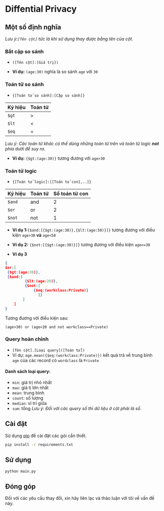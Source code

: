 
# Diffential Privacy



## Một số định nghĩa
*Lưu ý:`[Tên cột]` tức là khi sử dụng thay được bằng tên của cột.*
### Bắt cặp so sánh

* ```([Tên cột]:[Giá trị])```

* **Ví dụ:** `(age:30)` nghĩa là so sánh `age` với `30`
### Toán tử so sánh
* ```{[Toán tử so sánh]:[Cặp so sánh]}```

Ký hiệu | Toán tử
------ | ----
`$gt` | >
`$lt` | <
`$eq` | =

*Lưu ý: Các toán tử khác có thể dùng những toán tử trên và toán tử logic **not** phía dưới để suy ra.*
* **Ví dụ:** `{$gt:(age:30)}` tương đương với `age>30`

### Toán tử logic
* ```{[Toán tử logic]:[[Toán tử con],..]}```

Ký hiệu | Toán tử | Số toán tử con
------ | ---- |---
`$and` | and | 2
`$or` | or | 2
`$not` | not | 1


* **Ví dụ 1:**  ​`{$and:[{$gt:(age:30)},{$lt:(age:50)}]}` tương đương với điều kiện `age>30` **và** `age<50` 
* **Ví dụ 2:**  ​`{$not:[{$gt:(age:30)}]}` tương đương với điều kiện `age<=30` 

* **Ví dụ 3** ​

```json
{
​$or:[
​ {$gt:(age:30)},
​ {$and:[
​         {$lt:(age:20)},
​         {$not:[
             {$eq:(workclass:Private)}
               ]}
        ]
​    ]
}
```
Tương đương với điều kiện sau:
```
(age>30) or (age<20 and not workclass==Private)
```

### Query hoàn chỉnh
* `[Tên cột].[Loại query]([Toán tử])`
* Ví dụ: `age.mean({$eq:(workclass:Private)})` kết quả trả về trung bình `age` của các record có `wordclass` là `Private`

#### Danh sách loại query:
* `min`: giá trị nhỏ nhất
* `max`: giá tị lớn nhất
* `mean`: trung bình
* `count`: số lượng
* `median`: ví trí giữa
* `sum`: tổng
*Lưu ý: Đối với các query số thì dữ liệu ở cột phải là số.*

## Cài đặt

Sử dụng [pip](https://pip.pypa.io/en/stable/) để cài đặt các gói cần thiết.

```bash
pip install -r requirements.txt
```

## Sử dụng

```bash
python main.py
```

## Đóng góp
Đối với các yêu cầu thay đổi, xin hãy liên lạc và thảo luận với tôi về vấn đề này.
